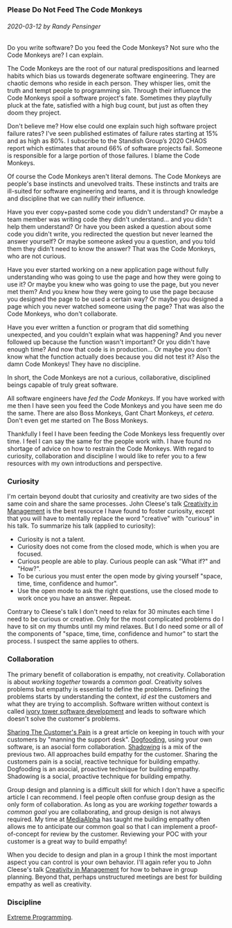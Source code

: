 ### Please Do Not Feed The Code Monkeys
###### 2020-03-12 by Randy Pensinger

Do you write software?
Do you feed the Code Monkeys?
Not sure who the Code Monkeys are?
I can explain.

The Code Monkeys are the root of our natural predispositions and learned habits which bias us towards degenerate software engineering.
They are chaotic demons who reside in each person.
They whisper lies, omit the truth and tempt people to programming sin.
Through their influence the Code Monkeys spoil a software project's fate.
Sometimes they playfully pluck at the fate, satisfied with a high bug count, but just as often they doom they project.

Don't believe me?
How else could one explain such high software project failure rates?
I've seen published estimates of failure rates starting at 15% and as high as 80%.
I subscribe to the Standish Group’s 2020 CHAOS report which estimates that around 66% of software projects fail.
Someone is responsible for a large portion of those failures.
I blame the Code Monkeys.

Of course the Code Monkeys aren't literal demons.
The Code Monkeys are people's base instincts and unevolved traits.
These instincts and traits are ill-suited for software engineering and teams, and it is through knowledge and discipline that we can nullify their influence.

Have you ever copy+pasted some code you didn't understand?
Or maybe a team member was writing code they didn't understand... and you didn't help them understand?
Or have you been asked a question about some code you didn't write, you redirected the question but never learned the answer yourself?
Or maybe someone asked you a question, and you told them they didn't need to know the answer?
That was the Code Monkeys, who are not curious.

Have you ever started working on a new application page without fully understanding who was going to use the page and how they were going to use it?
Or maybe you knew who was going to use the page, but you never met them?
And you knew how they were going to use the page because you designed the page to be used a certain way?
Or maybe you designed a page which you never watched someone using the page?
That was also the Code Monkeys, who don't collaborate.

Have you ever written a function or program that did something unexpected, and you couldn't explain what was happening?
And you never followed up because the function wasn't important?
Or you didn't have enough time?
And now that code is in production...
Or maybe you don't know what the function actually does because you did not test it?
Also the damn Code Monkeys! They have no discipline.

In short, the Code Monkeys are not a curious, collaborative, disciplined beings capable of truly great software.

All software engineers have *fed the Code Monkeys*.
If you have worked with me then I have seen you feed the Code Monkeys and you have seen me do the same.
There are also Boss Monkeys, Gant Chart Monkeys, *et cetera*.
Don't even get me started on The Boss Monkeys.

Thankfully I feel I have been feeding the Code Monkeys less frequently over time.
I feel I can say the same for the people work with.
I have found no shortage of advice on how to restrain the Code Monkeys.
With regard to curiosity, collaboration and discipline I would like to refer you to a few resources with my own introductions and perspective.

### Curiosity

I'm certain beyond doubt that curiosity and creativity are two sides of the same coin and share the same processes.
John Cleese's talk [Creativity in Management](https://www.youtube.com/watch?v=Pb5oIIPO62g) is the best resource I have found to foster curiosity, except that you will have to mentally replace the word "creative" with "curious" in his talk.
To summarize his talk (applied to curiosity):

* Curiosity is not a talent.
* Curiosity does not come from the closed mode, which is when you are focused.
* Curious people are able to play. Curious people can ask "What if?" and "How?".
* To be curious you must enter the open mode by giving yourself "space, time, time, confidence and humor".
* Use the open mode to ask the right questions, use the closed mode to work once you have an answer. Repeat.

Contrary to Cleese's talk I don't need to relax for 30 minutes each time I need to be curious or creative.
Only for the most complicated problems do I have to sit on my thumbs until my mind relaxes.
But I do need some or all of the components of "space, time, time, confidence and humor" to start the process.
I suspect the same applies to others. 

### Collaboration

The primary benefit of collaboration is empathy, not creativity.
Collaboration is about *working together* towards a *common goal*.
Creativity solves problems but empathy is essential to define the problems.
Defining the problems starts by understanding the context, *id est* the customers and what they are trying to accomplish.
Software written without context is called [ivory tower software development](https://blog.codinghorror.com/ivory-tower-development/) and leads to software which doesn't solve the customer's problems.

[Sharing The Customer's Pain](https://blog.codinghorror.com/sharing-the-customers-pain/) is a great article on keeping in touch with your customers by "manning the support desk".
[Dogfooding](https://www.joelonsoftware.com/2001/05/05/what-is-the-work-of-dogs-in-this-country/), using your own software, is an asocial form collaboration.
[Shadowing](https://www.investopedia.com/terms/s/shadowing.asp) is a mix of the previous two.
All approaches build empathy for the customer.
Sharing the customers pain is a social, reactive technique for building empathy.
Dogfooding is an asocial, proactive technique for building empathy.
Shadowing is a social, proactive technique for building empathy.

Group design and planning is a difficult skill for which I don't have a specific article I can recommend.
I feel people often confuse group design as the only form of collaboration.
As long as you are *working together* towards a *common goal* you are collaborating, and group design is not always required.
My time at [MediaAlpha](https://www.linkedin.com/company/mediaalpha/mycompany/verification/) has taught me building empathy often allows me to anticipate our common goal so that I can implement a proof-of-concept for review by the customer.
Reviewing your POC with your customer is a great way to build empathy!

When you decide to design and plan in a group I think the most important aspect you can control is your own behavior.
I'll again refer you to John Cleese's talk [Creativity in Management](https://www.youtube.com/watch?v=Pb5oIIPO62g) for how to behave in group planning.
Beyond that, perhaps unstructured meetings are best for building empathy as well as creativity.

### Discipline

[Extreme Programming](http://www.extremeprogramming.org/).
